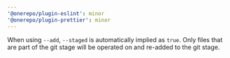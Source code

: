 ```yaml
---
'@onerepo/plugin-eslint': minor
'@onerepo/plugin-prettier': minor
---
```


When using `--add`, `--staged` is automatically implied as `true`. Only files that are part of the git stage will be operated on and re-added to the git stage.
